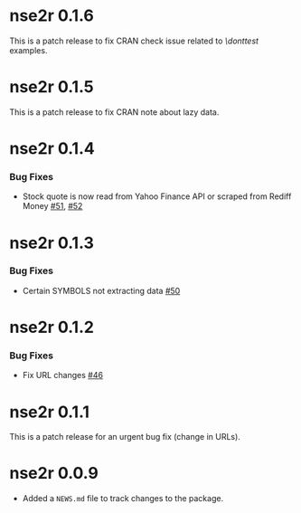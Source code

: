 # nse2r 0.1.6

This is a patch release to fix CRAN check issue related to _\donttest_ examples.

# nse2r 0.1.5

This is a patch release to fix CRAN note about lazy data.

# nse2r 0.1.4

### Bug Fixes

- Stock quote is now read from Yahoo Finance API or scraped from Rediff Money [#51](https://github.com/rsquaredacademy/nse2r/issues/51), [#52](https://github.com/rsquaredacademy/nse2r/issues/52)

# nse2r 0.1.3

### Bug Fixes

- Certain SYMBOLS not extracting data [#50](https://github.com/rsquaredacademy/nse2r/issues/50)

# nse2r 0.1.2

### Bug Fixes

- Fix URL changes [#46](https://github.com/rsquaredacademy/nse2r/issues/46)

# nse2r 0.1.1

This is a patch release for an urgent bug fix (change in URLs).

# nse2r 0.0.9

- Added a `NEWS.md` file to track changes to the package.
